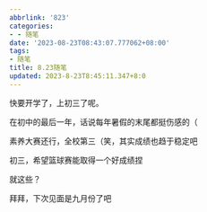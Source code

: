 ```yaml
---
abbrlink: '823'
categories:
- - 随笔
date: '2023-08-23T08:43:07.777062+08:00'
tags:
- 随笔
title: 8.23随笔
updated: 2023-8-23T8:45:11.347+8:0
---
```

快要开学了，上初三了呢。

在初中的最后一年，话说每年暑假的末尾都挺伤感的（

素养大赛还行，全校第三（笑，其实成绩也趋于稳定吧

初三，希望篮球赛能取得一个好成绩捏

就这些？

拜拜，下次见面是九月份了吧
